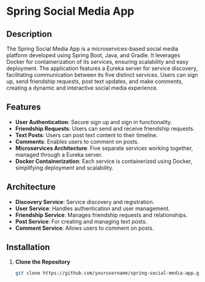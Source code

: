 # Spring Social Media App

## Description

The Spring Social Media App is a microservices-based social media platform developed using Spring Boot, Java, and Gradle. It leverages Docker for containerization of its services, ensuring scalability and easy deployment. The application features a Eureka server for service discovery, facilitating communication between its five distinct services. Users can sign up, send friendship requests, post text updates, and make comments, creating a dynamic and interactive social media experience.

## Features

- **User Authentication**: Secure sign up and sign in functionality.
- **Friendship Requests**: Users can send and receive friendship requests.
- **Text Posts**: Users can post text content to their timeline.
- **Comments**: Enables users to comment on posts.
- **Microservices Architecture**: Five separate services working together, managed through a Eureka server.
- **Docker Containerization**: Each service is containerized using Docker, simplifying deployment and scalability.

## Architecture

- **Discovery Service**: Service discovery and registration.
- **User Service**: Handles authentication and user management.
- **Friendship Service**: Manages friendship requests and relationships.
- **Post Service**: For creating and managing text posts.
- **Comment Service**: Allows users to comment on posts.

## Installation

1. **Clone the Repository**

   ```bash
   git clone https://github.com/yourusername/spring-social-media-app.git
